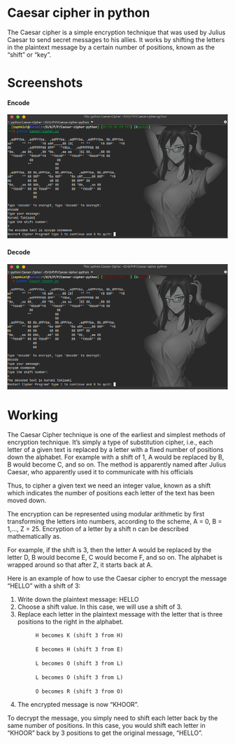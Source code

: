 # Caesar cipher in python
The Caesar cipher is a simple encryption technique that was used by Julius Caesar to send secret messages to 
his allies. It works by shifting the letters in the plaintext message by a certain number of positions, 
known as the “shift” or “key”.

# Screenshots

#### Encode
![Screenshot](Screenshots/Encode)

#### Decode
![Screenshot](Screenshots/Decode)

# Working 

The Caesar Cipher technique is one of the earliest and simplest methods of encryption technique. It’s simply a
type of substitution cipher, i.e., each letter of a given text is replaced by a letter with a fixed number of 
positions down the alphabet. For example with a shift of 1, A would be replaced by B, B would become C, and so
on. The method is apparently named after Julius Caesar, who apparently used it to communicate with his 
officials

Thus, to cipher a given text we need an integer value, known as a shift which indicates the number of 
positions each letter of the text has been moved down. 

The encryption can be represented using modular arithmetic by first transforming the letters into numbers, 
according to the scheme, A = 0, B = 1,…, Z = 25. Encryption of a letter by a shift n can be described 
mathematically as. 

For example, if the shift is 3, then the letter A would be replaced by the letter D, B would become E, C would
become F, and so on. The alphabet is wrapped around so that after Z, it starts back at A.

Here is an example of how to use the Caesar cipher to encrypt the message “HELLO” with a shift of 3:

1. Write down the plaintext message: HELLO
2. Choose a shift value. In this case, we will use a shift of 3.
3. Replace each letter in the plaintext message with the letter that is three positions to the right in the 
alphabet.

```
         H becomes K (shift 3 from H)

         E becomes H (shift 3 from E)

         L becomes O (shift 3 from L)

         L becomes O (shift 3 from L)

         O becomes R (shift 3 from O)
```
4. The encrypted message is now “KHOOR”.

To decrypt the message, you simply need to shift each letter back by the same number of positions. In this 
case, you would shift each letter in “KHOOR” back by 3 positions to get the original message, “HELLO”.
